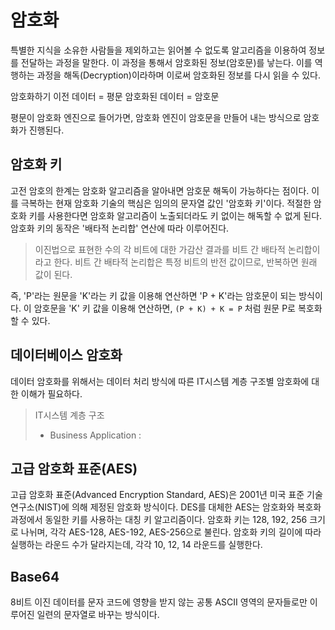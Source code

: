 # 암호화
특별한 지식을 소유한 사람들을 제외하고는 읽어볼 수 없도록 알고리즘을 이용하여 정보를 전달하는 과정을 말한다.
이 과정을 통해서 암호화된 정보(암호문)를 낳는다. 이를 역행하는 과정을 해독(Decryption)이라하며 이로써 암호화된 정보를 다시 읽을 수 있다.

암호화하기 이전 데이터 = 평문
암호화된 데이터 = 암호문

평문이 암호화 엔진으로 들어가면, 암호화 엔진이 암호문을 만들어 내는 방식으로 암호화가 진행된다.

## 암호화 키
고전 암호의 한계는 암호화 알고리즘을 알아내면 암호문 해독이 가능하다는 점이다.
이를 극복하는 현재 암호화 기술의 핵심은 임의의 문자열 값인 '암호화 키'이다. 적절한 암호화 키를 사용한다면 암호화 알고리즘이 노출되더라도 키 없이는 해독할 수 없게 된다.
암호화 키의 동작은 '배타적 논리합' 연산에 따라 이루어진다. 

> 이진법으로 표현한 수의 각 비트에 대한 가감산 결과를 비트 간 배타적 논리합이라고 한다.
> 비트 간 배타적 논리합은 특정 비트의 반전 값이므로, 반복하면 원래 값이 된다.

즉, 'P'라는 원문을 'K'라는 키 값을 이용해 연산하면 'P + K'라는 암호문이 되는 방식이다. 이 암호문을 'K' 키 값을 이용해 연산하면, `(P + K) + K = P` 처럼 원문 P로 복호화할 수 있다. 

## 데이터베이스 암호화
데이터 암호화를 위해서는 데이터 처리 방식에 따른 IT시스템 계층 구조별 암호화에 대한 이해가 필요하다.

> IT시스템 계층 구조
> - Business Application : 


## 고급 암호화 표준(AES)
고급 암호화 표준(Advanced Encryption Standard, AES)은 2001년 미국 표준 기술 연구소(NIST)에 의해 제정된 암호화 방식이다. 
DES를 대체한 AES는 암호화와 복호화 과정에서 동일한 키를 사용하는 대칭 키 알고리즘이다.
암호화 키는 128, 192, 256 크기로 나뉘며, 각각 AES-128, AES-192, AES-256으로 불린다.
암호화 키의 길이에 따라 실행하는 라운드 수가 달라지는데, 각각 10, 12, 14 라운드를 실행한다.


## Base64
8비트 이진 데이터를 문자 코드에 영향을 받지 않는 공통 ASCII 영역의 문자들로만 이루어진 일련의 문자열로 바꾸는 방식이다.
